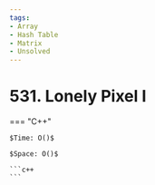 ```yaml
---
tags:
- Array
- Hash Table
- Matrix
- Unsolved
---
```



# 531. Lonely Pixel I

=== "C++"

    $Time: O()$

    $Space: O()$

    ```c++
    ```